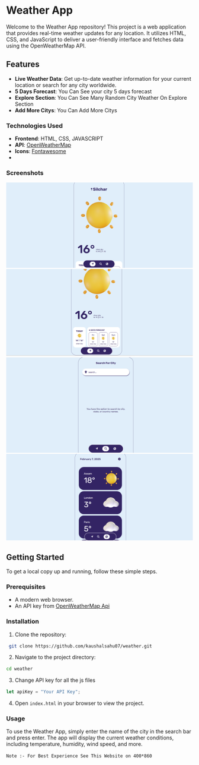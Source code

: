 # Weather App

Welcome to the Weather App repository! This project is a web application that provides real-time weather updates for any location. It utilizes HTML, CSS, and JavaScript to deliver a user-friendly interface and fetches data using the OpenWeatherMap API.

## Features

- **Live Weather Data**: Get up-to-date weather information for your current location or search for any city worldwide.
- **5 Days Forecast**: You Can See your city 5 days forecast 
- **Explore Section**: You Can See Many Random City Weather On Explore Section
- **Add More Citys**: You Can Add More Citys 


### Technologies Used 

- **Frontend**: HTML, CSS, JAVASCRIPT
- **API**: [OpenWeatherMap](https://openweathermap.org/)
- **Icons**: [Fontawesome](https://fontawesome.com/)
- 
###  Screenshots
![image alt](https://github.com/Rakhii1507/Weather-Website/blob/c975203ad5deb98c1f4849b3a579e91ee2916c85/Screenshot%202025-02-07%20205554.png)
![image alt](https://github.com/Rakhii1507/Weather-Website/blob/734f6dc83a11e03d34f19163ac85718ff25b2544/Screenshot%202025-02-07%20205616.png)
![image alt](https://github.com/Rakhii1507/Weather-Website/blob/734f6dc83a11e03d34f19163ac85718ff25b2544/Screenshot%202025-02-07%20205636.png)
![image alt](https://github.com/Rakhii1507/Weather-Website/blob/734f6dc83a11e03d34f19163ac85718ff25b2544/Screenshot%202025-02-07%20205711.png)

## Getting Started

To get a local copy up and running, follow these simple steps.

### Prerequisites

- A modern web browser.
- An API key from [OpenWeatherMap Api](https://home.openweathermap.org/api_keys)

### Installation

1. Clone the repository:
```sh
 git clone https://github.com/kaushalsahu07/weather.git
```
2. Navigate to the project directory:
```sh 
cd weather
```
3. Change API key for all the js files
```javascript
let apiKey = "Your API Key";
``` 
4. Open `index.html` in your browser to view the project.

### Usage

To use the Weather App, simply enter the name of the city in the search bar and press enter. The app will display the current weather conditions, including temperature, humidity, wind speed, and more.

`
Note :- For Best Experience See This Website on 400*860 
`
